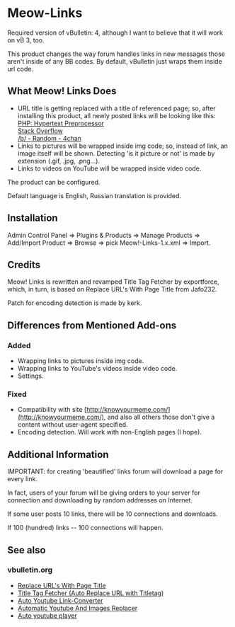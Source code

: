 # Meow-Links
Required version of vBulletin: 4, although I want to believe that it will work on vB 3, too.

This product changes the way forum handles links in new messages those aren't inside of any BB codes.
By default, vBulletin just wraps them inside url code.

## What Meow! Links Does
- URL title is getting replaced with a title of referenced page;
so, after installing this product, all newly posted links will be looking like this:  
[PHP: Hypertext Preprocessor](http://php.net)  
[Stack Overflow](http://stackoverflow.com/)  
[/b/ - Random - 4chan](http://boards.4chan.org/b/)  
- Links to pictures will be wrapped inside img code; so, instead of link, an image itself will be shown.
Detecting 'is it picture or not' is made by extension (.gif, .jpg, .png...).
- Links to videos on YouTube will be wrapped inside video code.

The product can be configured.

Default language is English, Russian translation is provided.

## Installation
Admin Control Panel => Plugins & Products => Manage Products => Add/Import Product => Browse => pick Meow!-Links-1.x.xml => Import.

## Credits
Meow! Links is rewritten and revamped Title Tag Fetcher by exportforce, which, in turn, is based on Replace URL's With Page Title from Jafo232.

Patch for encoding detection is made by kerk.

## Differences from Mentioned Add-ons
### Added
- Wrapping links to pictures inside img code.
- Wrapping links to YouTube's videos inside video code.
- Settings.

### Fixed
- Compatibility with site [http://knowyourmeme.com/](http://knowyourmeme.com/), and also all others those don't give a content without user-agent specified.
- Encoding detection. Will work with non-English pages (I hope).

## Additional Information
IMPORTANT: for creating 'beautified' links forum will download a page for every link.

In fact, users of your forum will be giving orders to your server for connection and downloading by random addresses on Internet.

If some user posts 10 links, there will be 10 connections and downloads.

If 100 (hundred) links -- 100 connections will happen.

## See also
### vbulletin.org
- [Replace URL's With Page Title](http://www.vbulletin.org/forum/showthread.php?t=155909)
- [Title Tag Fetcher (Auto Replace URL with Titletag)](http://www.vbulletin.org/forum/showthread.php?t=189658)
- [Auto Youtube Link-Converter](http://www.vbulletin.org/forum/showthread.php?t=261296)
- [Automatic Youtube And Images Replacer](http://www.vbulletin.org/forum/showthread.php?t=261595)
- [Auto youtube player](http://www.vbulletin.org/forum/showthread.php?t=283432)